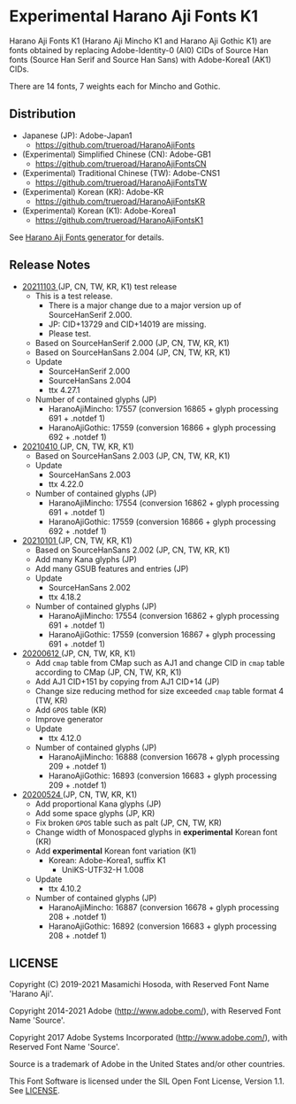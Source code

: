 <!-- -*- coding: utf-8 -*- -->
# Experimental Harano Aji Fonts K1

Harano Aji Fonts K1 (Harano Aji Mincho K1 and Harano Aji Gothic K1)
are fonts obtained by replacing Adobe-Identity-0 (AI0) CIDs
of Source Han fonts (Source Han Serif and Source Han Sans)
with Adobe-Korea1 (AK1) CIDs.

There are 14 fonts, 7 weights each for Mincho and Gothic.

## Distribution

* Japanese (JP): Adobe-Japan1
    + [
https://github.com/trueroad/HaranoAjiFonts
](https://github.com/trueroad/HaranoAjiFonts)
* (Experimental) Simplified Chinese (CN): Adobe-GB1
    + [
https://github.com/trueroad/HaranoAjiFontsCN
](https://github.com/trueroad/HaranoAjiFontsCN)
* (Experimental) Traditional Chinese (TW): Adobe-CNS1
    + [
https://github.com/trueroad/HaranoAjiFontsTW
](https://github.com/trueroad/HaranoAjiFontsTW)
* (Experimental) Korean (KR): Adobe-KR
    + [
https://github.com/trueroad/HaranoAjiFontsKR
](https://github.com/trueroad/HaranoAjiFontsKR)
* (Experimental) Korean (K1): Adobe-Korea1
    + [
https://github.com/trueroad/HaranoAjiFontsK1
](https://github.com/trueroad/HaranoAjiFontsK1)

See [
Harano Aji Fonts generator
](https://github.com/trueroad/HaranoAjiFonts-generator)
for details.

## Release Notes

* [
20211103
](https://github.com/trueroad/HaranoAjiFontsK1/releases/tag/20211103)
(JP, CN, TW, KR, K1) test release
    + This is a test release.
        + There is a major change due to a major version up of
          SourceHanSerif 2.000.
        + JP: CID+13729 and CID+14019 are missing.
        + Please test.
    + Based on SourceHanSerif 2.000 (JP, CN, TW, KR, K1)
    + Based on SourceHanSans 2.004 (JP, CN, TW, KR, K1)
    + Update
        + SourceHanSerif 2.000
        + SourceHanSans 2.004
        + ttx 4.27.1
    + Number of contained glyphs (JP)
        - HaranoAjiMincho: 17557
          (conversion 16865 + glyph processing 691 + .notdef 1)
        - HaranoAjiGothic: 17559
          (conversion 16866 + glyph processing 692 + .notdef 1)
* [
20210410
](https://github.com/trueroad/HaranoAjiFontsK1/releases/tag/20210410)
(JP, CN, TW, KR, K1)
    + Based on SourceHanSans 2.003 (JP, CN, TW, KR, K1)
    + Update
        + SourceHanSans 2.003
        + ttx 4.22.0
    + Number of contained glyphs (JP)
        - HaranoAjiMincho: 17554
          (conversion 16862 + glyph processing 691 + .notdef 1)
        - HaranoAjiGothic: 17559
          (conversion 16866 + glyph processing 692 + .notdef 1)
* [
20210101
](https://github.com/trueroad/HaranoAjiFontsK1/releases/tag/20210101)
(JP, CN, TW, KR, K1)
    + Based on SourceHanSans 2.002 (JP, CN, TW, KR, K1)
    + Add many Kana glyphs (JP)
    + Add many GSUB features and entries (JP)
    + Update
        + SourceHanSans 2.002
        + ttx 4.18.2
    + Number of contained glyphs (JP)
        - HaranoAjiMincho: 17554
          (conversion 16862 + glyph processing 691 + .notdef 1)
        - HaranoAjiGothic: 17559
          (conversion 16867 + glyph processing 691 + .notdef 1)
* [
20200612
](https://github.com/trueroad/HaranoAjiFontsK1/releases/tag/20200612)
(JP, CN, TW, KR, K1)
    + Add `cmap` table from CMap such as AJ1
      and change CID in `cmap` table according to CMap (JP, CN, TW, KR, K1)
    + Add AJ1 CID+151 by copying from AJ1 CID+14 (JP)
    + Change size reducing method for size exceeded `cmap` table format 4
      (TW, KR)
    + Add `GPOS` table (KR)
    + Improve generator
    + Update
        + ttx 4.12.0
    + Number of contained glyphs (JP)
        - HaranoAjiMincho: 16888
          (conversion 16678 + glyph processing 209 + .notdef 1)
        - HaranoAjiGothic: 16893
          (conversion 16683 + glyph processing 209 + .notdef 1)
* [
20200524
](https://github.com/trueroad/HaranoAjiFontsK1/releases/tag/20200524)
(JP, CN, TW, KR, K1)
    + Add proportional Kana glyphs (JP)
    + Add some space glyphs (JP, KR)
    + Fix broken `GPOS` table such as palt (JP, CN, TW, KR)
    + Change width of Monospaced glyphs in **experimental** Korean font (KR)
    + Add **experimental** Korean font variation (K1)
        + Korean: Adobe-Korea1, suffix K1
            + UniKS-UTF32-H 1.008
    + Update
        + ttx 4.10.2
    + Number of contained glyphs (JP)
        - HaranoAjiMincho: 16887
          (conversion 16678 + glyph processing 208 + .notdef 1)
        - HaranoAjiGothic: 16892
          (conversion 16683 + glyph processing 208 + .notdef 1)

## LICENSE

Copyright (C) 2019-2021
Masamichi Hosoda, with Reserved Font Name 'Harano Aji'.

Copyright 2014-2021 Adobe (http://www.adobe.com/),
with Reserved Font Name 'Source'.

Copyright 2017 Adobe Systems Incorporated (http://www.adobe.com/),
with Reserved Font Name 'Source'.

Source is a trademark of Adobe in the United States and/or other countries.

This Font Software is licensed under the SIL Open Font License, Version 1.1.
See [LICENSE](LICENSE).
